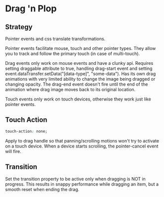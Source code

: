 # Drag 'n Plop

## Strategy

Pointer events and css translate transformations.

Pointer events facilitate mouse, touch and other pointer types.
They allow you to track and follow the primary touch (in case of multi-touch).

Drag events only work on mouse events and have a clunky api.
Requires setting draggable attribute to true, handling drag-start event and setting event.dataTransfer.setData("[data-type]", "some-data").
Has its own drag animations with very limited ability to change the image being dragged or changing opacity.
The drag-end event doesn't fire until the end of the animation where drag image moves back to its original location.

Touch events only work on touch devices, otherwise they work just like pointer events.

## Touch Action

```css
touch-action: none;
```

Apply to drag handle so that panning/scrolling motions won't try to activate on a touch device.
When a device starts scrolling, the pointer-cancel event will fire.

## Transition

Set the transition property to be active only when dragging is NOT in progress.
This results in snappy performance while dragging an item, but a smooth reset when ending the drag.
